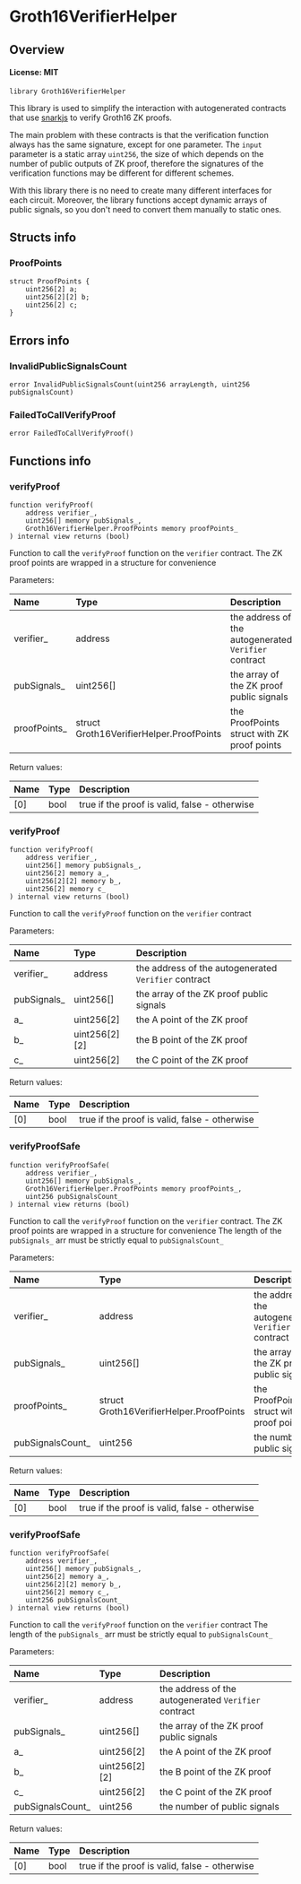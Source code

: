 # Groth16VerifierHelper

## Overview

#### License: MIT

```solidity
library Groth16VerifierHelper
```

This library is used to simplify the interaction with autogenerated contracts
that use [snarkjs](https://www.npmjs.com/package/snarkjs) to verify Groth16 ZK proofs.

The main problem with these contracts is that the verification function always has the same signature, except for one parameter.
The `input` parameter is a static array `uint256`, the size of which depends on the number of public outputs of ZK proof,
therefore the signatures of the verification functions may be different for different schemes.

With this library there is no need to create many different interfaces for each circuit.
Moreover, the library functions accept dynamic arrays of public signals, so you don't need to convert them manually to static ones.
## Structs info

### ProofPoints

```solidity
struct ProofPoints {
	uint256[2] a;
	uint256[2][2] b;
	uint256[2] c;
}
```


## Errors info

### InvalidPublicSignalsCount

```solidity
error InvalidPublicSignalsCount(uint256 arrayLength, uint256 pubSignalsCount)
```


### FailedToCallVerifyProof

```solidity
error FailedToCallVerifyProof()
```


## Functions info

### verifyProof

```solidity
function verifyProof(
    address verifier_,
    uint256[] memory pubSignals_,
    Groth16VerifierHelper.ProofPoints memory proofPoints_
) internal view returns (bool)
```

Function to call the `verifyProof` function on the `verifier` contract.
The ZK proof points are wrapped in a structure for convenience


Parameters:

| Name         | Type                                     | Description                                           |
| :----------- | :--------------------------------------- | :---------------------------------------------------- |
| verifier_    | address                                  | the address of the autogenerated `Verifier` contract  |
| pubSignals_  | uint256[]                                | the array of the ZK proof public signals              |
| proofPoints_ | struct Groth16VerifierHelper.ProofPoints | the ProofPoints struct with ZK proof points           |


Return values:

| Name | Type | Description                                   |
| :--- | :--- | :-------------------------------------------- |
| [0]  | bool | true if the proof is valid, false - otherwise |

### verifyProof

```solidity
function verifyProof(
    address verifier_,
    uint256[] memory pubSignals_,
    uint256[2] memory a_,
    uint256[2][2] memory b_,
    uint256[2] memory c_
) internal view returns (bool)
```

Function to call the `verifyProof` function on the `verifier` contract


Parameters:

| Name        | Type          | Description                                           |
| :---------- | :------------ | :---------------------------------------------------- |
| verifier_   | address       | the address of the autogenerated `Verifier` contract  |
| pubSignals_ | uint256[]     | the array of the ZK proof public signals              |
| a_          | uint256[2]    | the A point of the ZK proof                           |
| b_          | uint256[2][2] | the B point of the ZK proof                           |
| c_          | uint256[2]    | the C point of the ZK proof                           |


Return values:

| Name | Type | Description                                   |
| :--- | :--- | :-------------------------------------------- |
| [0]  | bool | true if the proof is valid, false - otherwise |

### verifyProofSafe

```solidity
function verifyProofSafe(
    address verifier_,
    uint256[] memory pubSignals_,
    Groth16VerifierHelper.ProofPoints memory proofPoints_,
    uint256 pubSignalsCount_
) internal view returns (bool)
```

Function to call the `verifyProof` function on the `verifier` contract.
The ZK proof points are wrapped in a structure for convenience
The length of the `pubSignals_` arr must be strictly equal to `pubSignalsCount_`


Parameters:

| Name             | Type                                     | Description                                           |
| :--------------- | :--------------------------------------- | :---------------------------------------------------- |
| verifier_        | address                                  | the address of the autogenerated `Verifier` contract  |
| pubSignals_      | uint256[]                                | the array of the ZK proof public signals              |
| proofPoints_     | struct Groth16VerifierHelper.ProofPoints | the ProofPoints struct with ZK proof points           |
| pubSignalsCount_ | uint256                                  | the number of public signals                          |


Return values:

| Name | Type | Description                                   |
| :--- | :--- | :-------------------------------------------- |
| [0]  | bool | true if the proof is valid, false - otherwise |

### verifyProofSafe

```solidity
function verifyProofSafe(
    address verifier_,
    uint256[] memory pubSignals_,
    uint256[2] memory a_,
    uint256[2][2] memory b_,
    uint256[2] memory c_,
    uint256 pubSignalsCount_
) internal view returns (bool)
```

Function to call the `verifyProof` function on the `verifier` contract
The length of the `pubSignals_` arr must be strictly equal to `pubSignalsCount_`


Parameters:

| Name             | Type          | Description                                           |
| :--------------- | :------------ | :---------------------------------------------------- |
| verifier_        | address       | the address of the autogenerated `Verifier` contract  |
| pubSignals_      | uint256[]     | the array of the ZK proof public signals              |
| a_               | uint256[2]    | the A point of the ZK proof                           |
| b_               | uint256[2][2] | the B point of the ZK proof                           |
| c_               | uint256[2]    | the C point of the ZK proof                           |
| pubSignalsCount_ | uint256       | the number of public signals                          |


Return values:

| Name | Type | Description                                   |
| :--- | :--- | :-------------------------------------------- |
| [0]  | bool | true if the proof is valid, false - otherwise |
